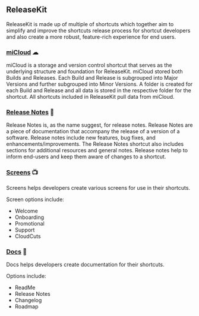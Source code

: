 ## ReleaseKit

ReleaseKit is made up of multiple of shortcuts which together aim to simplify and improve the shortcuts release process for shortcut developers and also create a more robust, feature-rich experience for end users.

### [miCloud](https://github.com/MrTWrecks0208/ReleaseKit/miCloud) &#9729;

miCloud is a storage and version control shortcut that serves as the underlying structure and foundation for ReleaseKit. miCloud stored both Builds and Releases. Each Build and Release is subgrouped into Major Versions and further subgrouped into Minor Versions. A folder is created for each Build and Release and all data is stored in the respective folder for the shortcut. All shortcuts included in ReleaseKit pull data from miCloud.

### [Release Notes](https://github.com/MrTWrecks0208/ReleaseKit/ReleaseNotes) 🚀

Release Notes is, as the name suggest, for release notes. Release Notes are a piece of documentation that accompany the release of a version of a software. Release notes include new features, bug fixes, and enhancements/improvements. The Release Notes shortcut also includes sections for additional resources and general notes. Release notes help to inform end-users and keep them aware of changes to a shortcut.

### [Screens](https://github.com/MrTWrecks0208/ReleaseKit/Screens) 📺

Screens helps developers create various screens for use in their shortcuts.

Screen options include:
 * Welcome
 * Onboarding
 * Promotional
 * Support
 * CloudCuts

### [Docs](https://github.com/MrTWrecks0208/ReleaseKit/Docs) 📝

Docs helps developers create documentation for their shortcuts. 

Options include:
  * ReadMe
  * Release Notes
  * Changelog
  * Roadmap


